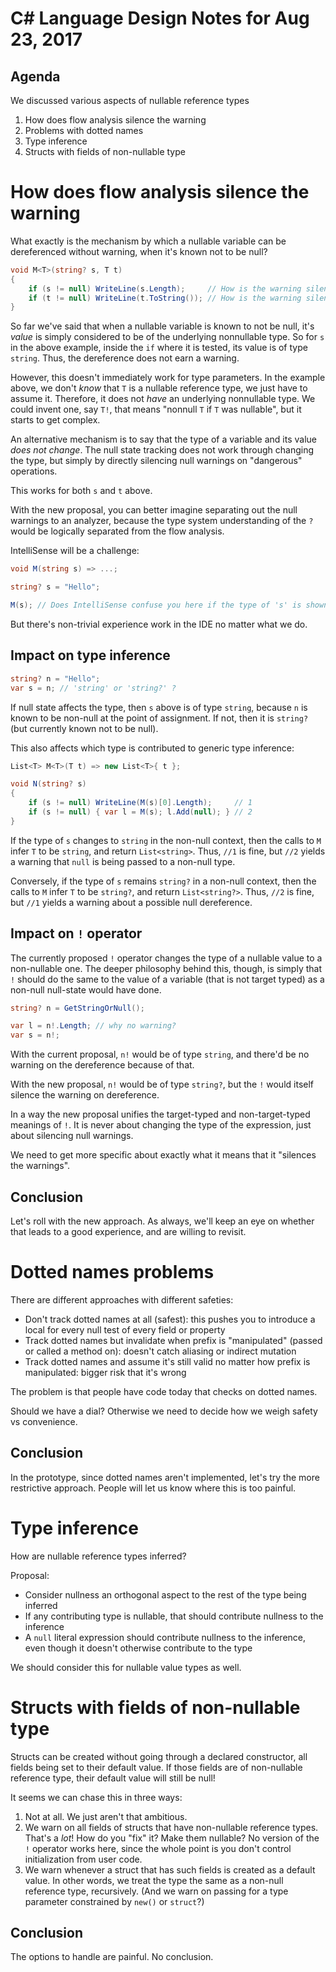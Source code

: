 # C# Language Design Notes for Aug 23, 2017

## Agenda

We discussed various aspects of nullable reference types

1. How does flow analysis silence the warning
2. Problems with dotted names
3. Type inference
4. Structs with fields of non-nullable type


# How does flow analysis silence the warning

What exactly is the mechanism by which a nullable variable can be dereferenced without warning, when it's known not to be null?

``` c#
void M<T>(string? s, T t)
{
    if (s != null) WriteLine(s.Length);     // How is the warning silenced?
    if (t != null) WriteLine(t.ToString()); // How is the warning silenced?
}
```

So far we've said that when a nullable variable is known to not be null, it's *value* is simply considered to be of the underlying nonnullable type. So for `s` in the above example, inside the `if` where it is tested, its value is of type `string`. Thus, the dereference does not earn a warning.

However, this doesn't immediately work for type parameters. In the example above, we don't *know* that `T` is a nullable reference type, we just have to assume it. Therefore, it does not *have* an underlying nonnullable type. We could invent one, say `T!`, that means "nonnull `T` if `T` was nullable", but it starts to get complex.

An alternative mechanism is to say that the type of a variable and its value *does not change*. The null state tracking does not work through changing the type, but simply by directly silencing null warnings on "dangerous" operations.

This works for both `s` and `t` above. 

With the new proposal, you can better imagine separating out the null warnings to an analyzer, because the type system understanding of the `?` would be logically separated from the flow analysis.

IntelliSense will be a challenge:

``` c#
void M(string s) => ...;

string? s = "Hello";

M(s); // Does IntelliSense confuse you here if the type of 's' is shown as 'string?' ?
``` 

But there's non-trivial experience work in the IDE no matter what we do.


## Impact on type inference

``` c#
string? n = "Hello";
var s = n; // 'string' or 'string?' ?
```

If null state affects the type, then `s` above is of type `string`, because `n` is known to be non-null at the point of assignment. If not, then it is `string?` (but currently known not to be null).

This also affects which type is contributed to generic type inference:

``` c#
List<T> M<T>(T t) => new List<T>{ t };

void N(string? s)
{
    if (s != null) WriteLine(M(s)[0].Length);     // 1
    if (s != null) { var l = M(s); l.Add(null); } // 2
}
```

If the type of `s` changes to `string` in the non-null context, then the calls to `M` infer `T` to be `string`, and return `List<string>`. Thus, `//1` is fine, but `//2` yields a warning that `null` is being passed to a non-null type.

Conversely, if the type of `s` remains `string?` in a non-null context, then the calls to `M` infer `T` to be `string?`, and return `List<string?>`. Thus, `//2` is fine, but `//1` yields a warning about a possible null dereference.


## Impact on `!` operator

The currently proposed `!` operator changes the type of a nullable value to a non-nullable one. The deeper philosophy behind this, though, is simply that `!` should do the same to the value of a variable (that is not target typed) as a non-null null-state would have done.

``` c#
string? n = GetStringOrNull();

var l = n!.Length; // why no warning?
var s = n!;
```

With the current proposal, `n!` would be of type `string`, and there'd be no warning on the dereference because of that. 

With the new proposal, `n!` would be of type `string?`, but the `!` would itself silence the warning on dereference.

In a way the new proposal unifies the target-typed and non-target-typed meanings of `!`. It is never about changing the type of the expression, just about silencing null warnings.

We need to get more specific about exactly what it means that it "silences the warnings".

## Conclusion

Let's roll with the new approach. As always, we'll keep an eye on whether that leads to a good experience, and are willing to revisit.


# Dotted names problems

There are different approaches with different safeties:

- Don't track dotted names at all (safest): this pushes you to introduce a local for every null test of every field or property
- Track dotted names but invalidate when prefix is "manipulated" (passed or called a method on): doesn't catch aliasing or indirect mutation
- Track dotted names and assume it's still valid no matter how prefix is manipulated: bigger risk that it's wrong

The problem is that people have code today that checks on dotted names.

Should we have a dial? Otherwise we need to decide how we weigh safety vs convenience.

## Conclusion
In the prototype, since dotted names aren't implemented, let's try the more restrictive approach. People will let us know where this is too painful.


# Type inference

How are nullable reference types inferred?

Proposal:

- Consider nullness an orthogonal aspect to the rest of the type being inferred
- If any contributing type is nullable, that should contribute nullness to the inference
- A `null` literal expression should contribute nullness to the inference, even though it doesn't otherwise contribute to the type

We should consider this for nullable value types as well.


# Structs with fields of non-nullable type

Structs can be created without going through a declared constructor, all fields being set to their default value. If those fields are of non-nullable reference type, their default value will still be null!

It seems we can chase this in three ways:

1. Not at all. We just aren't that ambitious.
2. We warn on all fields of structs that have non-nullable reference types. That's a *lot*! How do you "fix" it? Make them nullable? No version of the `!` operator works here, since the whole point is you don't control initialization from user code.
3. We warn whenever a struct that has such fields is created as a default value. In other words, we treat the type the same as a non-null reference type, recursively. (And we warn on passing for a type parameter constrained by `new()` or `struct`?)

## Conclusion
The options to handle are painful. No conclusion.
